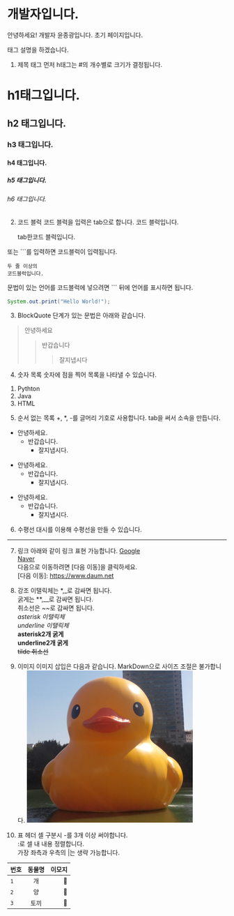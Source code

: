 # 개발자입니다.
안녕하세요! 개발자 윤종광입니다.
초기 페이지입니다.

태그 설명을 하겠습니다.


1) 제목 태그
먼저 h태그는 #의 개수별로 크기가 결정됩니다.
# h1태그입니다. #
## h2 태그입니다. ##
### h3 태그입니다. ###
#### h4 태그입니다. ####
##### h5 태그입니다. #####
###### h6 태그입니다. ######


2) 코드 블럭
코드 블럭을 입력은 tab으로 합니다.
코드 블럭입니다.

    tab한코드 블럭입니다.


또는 ```를 입력하면 코드블럭이 입력됩니다.
```
두 줄 이상의
코드블럭입니다.
```

문법이 있는 언어를 코드블럭에 넣으려면 ``` 뒤에 언어를 표시하면 됩니다.
``` java
System.out.print("Hello World!");
```


3) BlockQuote
단계가 있는 문법은 아래와 같습니다.
>안녕하세요
>>반갑습니다
>>>잘지냅시다


4) 숫자 목록
숫자에 점을 찍어 목록을 나타낼 수 있습니다.
1. Pythton
2. Java
3. HTML


5) 순서 없는 목록
+, *, -를 글머리 기호로 사용합니다.
tab을 써서 소속을 만듭니다.
+ 안녕하세요.
    + 반갑습니다.
        + 잘지냅시다.

* 안녕하세요.
    * 반갑습니다.
        * 잘지냅시다.

- 안녕하세요.
    - 반갑습니다.
        - 잘지냅시다.


6) 수평선
대시를 이용해 수평선을 만들 수 있습니다.
---------------


7) 링크
아래와 같이 링크 표현 가능합니다.
[Google](https://google.com)   
[Naver](https://www.naver.com "네이버 열기")   
다음으로 이동하려면 [다음 이동]을 클릭하세요.   
[다음 이동]: https://www.daum.net


8) 강조
이탤릭체는 *,_로 감싸면 됩니다.   
굵게는 **,__로 감싸면 됩니다.   
취소선은 ~~로 감싸면 됩니다.   
*asterisk 이탤릭체*   
_underline 이탤릭체_   
**asterisk2개 굵게**   
__underline2개 굵게__   
~~tilde 취소선~~   


9) 이미지
이미지 삽입은 다음과 같습니다. MarkDown으로 사이즈 조절은 불가합니다.
![이미지 안나올시 대체 텍스트](images/rubberduck.png "잠실 석촌호수의 거대한 러버덕")


10) 표
헤더 셀 구분시 -를 3개 이상 써야합니다.   
:로 셀 내 내용 정렬합니다.   
가장 좌측과 우측의 |는 생략 가능합니다.   

|번호|동물명|이모지|
|---|:---:|---:|
|`1`|개|🦮|
|`2`|양|🐏|
|`3`|토끼|🐇|
